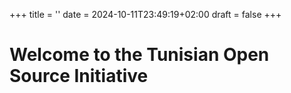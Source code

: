 +++
title = ''
date = 2024-10-11T23:49:19+02:00
draft = false
+++

# Welcome to the Tunisian Open Source Initiative
